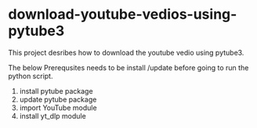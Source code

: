 # download-youtube-vedios-using-pytube3
This project desribes how to download the youtube vedio using pytube3.

The below Prerequsites needs to be install /update before going to run the python script.
 1. install pytube package
 2. update pytube package
 3. import YouTube module
 4. install yt_dlp module

